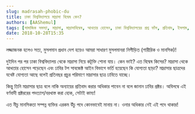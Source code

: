 ```yaml
---
slug: madrasah-phobic-du
title: ঢাকা বিশ্ববিদ্যালয়ে মাদ্রাসা বিদ্বেষ কেন?
authors: [AAShemul]
tags: [সামাজিক সমস্যা, মাদ্রাসা, মাদ্রাসাবিদ্বেষ, আখতার হোসেন, ঢাকা বিশ্ববিদ্যালয়ের প্রশ্ন ফাঁস, প্রতিবাদ, ইসলাম, ইসলামবিদ্বেষ]
date: 2018-10-28T15:35
---
```


<head>
    <link rel="apple-touch-icon" sizes="57x57" href="/icon/apple-icon-57x57.png" />
    <link rel="apple-touch-icon" sizes="60x60" href="/icon/apple-icon-60x60.png" />
    <link rel="apple-touch-icon" sizes="72x72" href="/icon/apple-icon-72x72.png" />
    <link rel="apple-touch-icon" sizes="76x76" href="/icon/apple-icon-76x76.png" />
    <link rel="apple-touch-icon" sizes="114x114" href="/icon/apple-icon-114x114.png" />
    <link rel="apple-touch-icon" sizes="120x120" href="/icon/apple-icon-120x120.png" />
    <link rel="apple-touch-icon" sizes="144x144" href="/icon/apple-icon-144x144.png" />
    <link rel="apple-touch-icon" sizes="152x152" href="/icon/apple-icon-152x152.png" />
    <link rel="apple-touch-icon" sizes="180x180" href="/icon/apple-icon-180x180.png" />
    <link rel="icon" type="image/png" sizes="192x192"  href="/icon/android-icon-192x192.png" />
    <link rel="icon" type="image/png" sizes="32x32" href="/icon/favicon-32x32.png" />
    <link rel="icon" type="image/png" sizes="96x96" href="/icon/favicon-96x96.png" />
    <link rel="icon" type="image/png" sizes="16x16" href="/icon/favicon-16x16.png" />
    <link rel="manifest" href="/manifest.json" />
    <meta name="msapplication-TileColor" content="#ffffff" />
    <meta name="msapplication-TileImage" content="/icon/ms-icon-144x144.png" />
</head>

লজ্জাজনক হলেও সত্য, মুসলমান প্রধান দেশ হয়েও আমরা সাধারণ মুসলমানরা নিপীড়িত (শারীরিক ও মানসিক)!
<!--truncate-->

দুইদিন পর পর ঢাকা বিশ্ববিদ্যালয় থেকে মাদ্রাসা নিয়ে কটূক্তি শোনা যায়। কেন ভাই? এত বিদ্বেষ কিসের? মাদ্রাসা থেকে আখতার হোসেন পড়েছেন এবং ঢাবির টপ সাবজেক্ট আইন বিভাগে ভর্তি হয়েছেন কি যোগ্যতা ছাড়া? মাদ্রাসার ছাত্রদের যথেষ্ট যোগ্যতা আছে বলেই প্রতিবছর প্রচুর পরিমাণে মাদ্রাসার ছাত্র ঢাবিতে যাচ্ছে।

কিন্তু তিনি মাদ্রাসার ছাত্র বলে নাকি অন্যায়ের প্রতিবাদ করার অধিকার পাবেন না বলে জানান ঢাবির প্রক্টর।
অবিলম্বে এই বর্ণবাদী প্রক্টররের পদত্যাগ/বরখাস্ত করা হোক, সেটাই কাম্য!

এত নীচু মানসিকতা সম্পন্ন ব্যক্তির এরকম উঁচু পদে কোনভাবেই মানায় না। ওনার অধিকার নেই এই পদে থাকার!